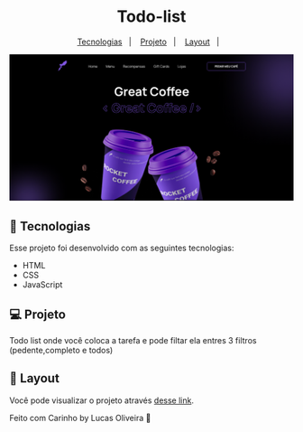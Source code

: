 <h1 align="center">
  Todo-list
</h1>

<p align="center">
  <a href="#-tecnologias">Tecnologias</a>&nbsp;&nbsp;&nbsp;|&nbsp;&nbsp;&nbsp;
  <a href="#-projeto">Projeto</a>&nbsp;&nbsp;&nbsp;|&nbsp;&nbsp;&nbsp;
  <a href="#-layout">Layout</a>&nbsp;&nbsp;&nbsp;|&nbsp;&nbsp;&nbsp;
</p>
<p align="center">
   <img alt="Todo-list" title="Todo list" src="https://github.com/LuskarDev/RocketCoffee/blob/main/assets/rocketcoffe.png" width="720px" />
</p>

## 🚀 Tecnologias

Esse projeto foi desenvolvido com as seguintes tecnologias:

- HTML
- CSS
- JavaScript

## 💻 Projeto
Todo list onde você coloca a tarefa e pode filtar ela entres 3 filtros (pedente,completo e todos)

## 🔖 Layout

Você pode visualizar o projeto através [desse link](https://luskardev.github.io/Todo-list/).


Feito com Carinho by Lucas Oliveira :wave:
